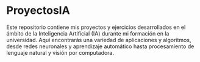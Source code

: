 # ProyectosIA
Este repositorio contiene mis proyectos y ejercicios desarrollados en el ámbito de la Inteligencia Artificial (IA) durante mi formación en la universidad.
Aquí encontrarás una variedad de aplicaciones y algoritmos, desde redes neuronales y aprendizaje automático hasta procesamiento de lenguaje natural y visión por computadora.
